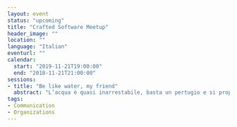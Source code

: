 ```yaml
---
layout: event
status: "upcoming"
title: "Crafted Software Meetup"
header_image: ""
location: ""
language: "Italian"
eventurl: ""
calendar:
  start: "2019-11-21T19:00:00"
  end: "2018-11-21T21:00:00"
sessions:
- title: "Be like water, my friend"
  abstract: "L’acqua è quasi inarrestabile, basta un pertugio e si propaga. Basta un po’ di pressione e con facilità il pertugio diventa una voragine e lascia spazio ad una piena. La conoscenza e l’esperienza in un team possono essere come l’acqua. Il sapere deve poter scorrere senza freni, con solo degli argini che lo guidino al fine di evitare un’inondazione. È possibile strutturare un’organizzazione al fine di garantire la diffusione del sapere? Quali sono i processi e gli strumenti che possiamo mettere in campo per essere certi che conoscenza ed esperienza siano diffuse, ma anche che non vi sia un’inondazione? Lasciatevi trasportare da Mauro nei meandri di Particular Software, per scoprire come una realtà “dispersa” su 17 time zone gestisce collaborazione e condivisione del sapere. Analizzeremo sia i processi, che ci siamo creati, che gli strumenti digitali che usiamo quotidianamente."
tags:
- Communication
- Organizations
---
```

